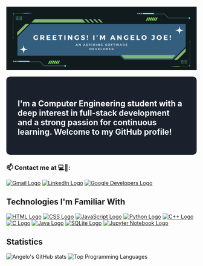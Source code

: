 [![profile_picture](https://github.com/angelojoe20/Github-Header/blob/aabf66d3110ecfade21d26ae5f17f4889c1bbd29/Drak%20Blue%20Modern%20Twitter%20Header.png?raw=true)][website]

[website]: #

<div style="background-color: #1a202c; color: white; padding: 30px; border-radius: 10px;">

## I'm a Computer Engineering student with a deep interest in full-stack development and a strong passion for continuous learning. Welcome to my GitHub profile!

</div>

### 📫 Contact me at 💻📱:
[![Gmail Logo](https://img.icons8.com/fluent/48/000000/gmail.png)](mailto:angelojoedelossantos20@gmail.com)     [![LinkedIn Logo](https://img.icons8.com/fluent/48/000000/linkedin.png)](https://www.linkedin.com/in/angelo-joe-delos-santos-535627283/)    [![Google Developers Logo](https://img.icons8.com/color/48/000000/google-logo.png)](https://g.dev/angelojoe20)

## Technologies I'm Familiar With
[![HTML Logo](https://img.icons8.com/color/48/000000/html-5--v1.png)](https://www.w3.org/html/) [![CSS Logo](https://img.icons8.com/color/48/000000/css3.png)](https://www.w3.org/Style/CSS/Overview.en.html) [![JavaScript Logo](https://img.icons8.com/color/48/000000/javascript--v1.png)](https://developer.mozilla.org/en-US/docs/Web/JavaScript) [![Python Logo](https://img.icons8.com/color/48/000000/python--v1.png)](https://www.python.org/) [![C++ Logo](https://img.icons8.com/color/48/000000/c-plus-plus-logo--v2.png)](https://www.cplusplus.com/) [![C Logo](https://img.icons8.com/color/48/000000/c-programming.png)](https://www.iso.org/c-language.html) [![Java Logo](https://img.icons8.com/color/48/000000/java-coffee-cup-logo--v1.png)](https://www.java.com/) [![SQLite Logo](https://img.icons8.com/ios-filled/48/000000/sqlite.png)](https://www.sqlite.org/index.html) [![Jupyter Notebook Logo](https://upload.wikimedia.org/wikipedia/commons/thumb/3/38/Jupyter_logo.svg/48px-Jupyter_logo.svg.png)](https://jupyter.org/)


## Statistics
![Angelo's GitHub stats](https://github-readme-stats.vercel.app/api?username=angelojoe20&theme=dark&show_icons=true)
![Top Programming Languages](https://github-readme-stats.vercel.app/api/top-langs/?username=angelojoe20&layout=compact&theme=dark&show_icons=true)
